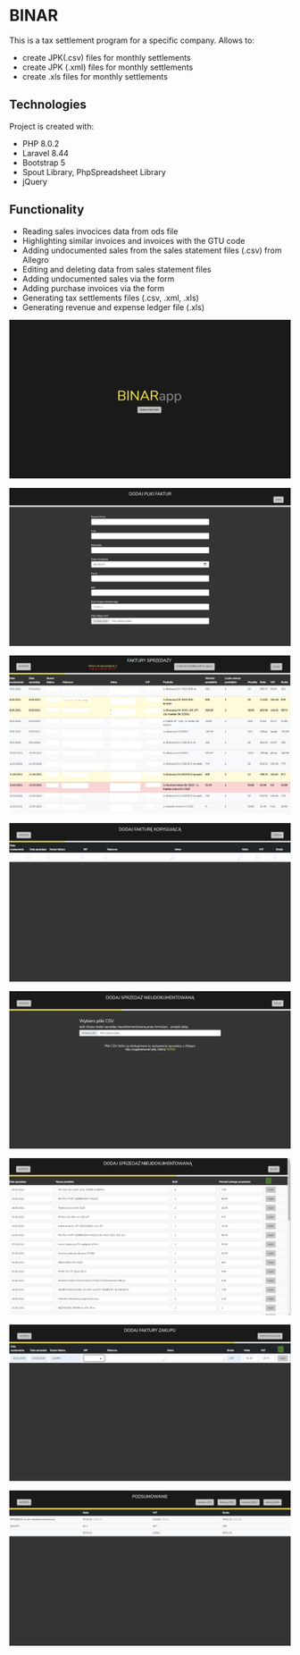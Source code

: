 # BINAR
This is a tax settlement program for a specific company. Allows to:
* create JPK(.csv) files for monthly settlements
* create JPK (.xml) files for monthly settlements
* create .xls files for monthly settlements

## Technologies
Project is created with:
* PHP 8.0.2
* Laravel 8.44
* Bootstrap 5
* Spout Library, PhpSpreadsheet Library
* jQuery

## Functionality
* Reading sales invocices data from ods file
* Highlighting similar invoices and invoices with the GTU code
* Adding undocumented sales from the sales statement files (.csv) from Allegro
* Editing and deleting data from sales statement files
* Adding undocumented sales via the form
* Adding purchase invoices via the form
* Generating tax settlements files (.csv, .xml, .xls)
* Generating revenue and expense ledger file (.xls)

![Welcome Page](./images/1.jpg)

![Comapny Infomation Page](./images/2.jpg)

![Sales Invoices Page](./images/3.jpg)

![Add Correction Invoice Page](./images/4.jpg)

![Add Undocumented Sales Page](./images/5.jpg)

![Undocumented Sales Form Page](./images/6.jpg)

![Purchase Invoices Page](./images/7.jpg)

![Summary Page](./images/8.jpg)
